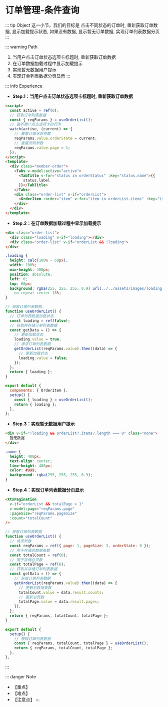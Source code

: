 # 订单管理-条件查询

::: tip Object
这一小节，我们的目标是 点击不同状态的订单时, 重新获取订单数据, 显示加载提示状态, 如果没有数据, 显示暂无订单数据, 实现订单列表数据分页
:::

::: warning Path

1. 当用户点击订单状态选项卡标题时, 重新获取订单数据
2. 在订单数据加载过程中显示加载提示
3. 实现暂无数据用户提示
4. 实现订单列表数据分页显示
:::

::: info Experience

* **Step.1：当用户点击订单状态选项卡标题时, 重新获取订单数据**

```html
<script>
  const active = ref(0);
  // 获取订单列表数据
  const { reqParams } = useOrderList();
  // 监听用户点击选项卡的行为
  watch(active, (current) => {
    // 重置订单状态参数
    reqParams.value.orderState = current;
    // 重置页码参数
    reqParams.value.page = 1;
  });
</script>
<template>
  <div class="member-order">
    <Tabs v-model:active="active">
      <TabTitle v-for="status in orderStatus" :key="status.name">{{
        status.label
      }}</TabTitle>
    </Tabs>
    <div class="order-list" v-if="orderList">
      <OrderItem :order="item" v-for="item in orderList.items" :key="item.id" />
    </div>
  </div>
</template>
```

* **Step.2：在订单数据加载过程中显示加载提示**

```html
<div class="order-list">
  <div class="loading" v-if="loading"></div>
  <div class="order-list" v-if="orderList && !loading">
</div>
```

```css
.loading {
  height: calc(100% - 60px);
  width: 100%;
  min-height: 400px;
  position: absolute;
  left: 0;
  top: 60px;
  background: rgba(255, 255, 255, 0.9) url(../../assets/images/loading.gif)
    no-repeat center 18%;
}
```

```js
// 获取订单列表数据
function useOrderList() {
  // 订单列表数据加载状态
  const loading = ref(false);
  // 获取并存储订单列表数据
  const getData = () => {
    // 更新加载状态
    loading.value = true;
    // 请求订单列表数据
    getOrderList(reqParams.value).then((data) => {
      // 更新加载状态
      loading.value = false;
    });
  };
  return { loading };
}
```

```js
export default {
  components: { OrderItem },
  setup() {
    const { loading } = useOrderList();
    return { loading };
  },
};
```

* **Step.3：实现暂无数据用户提示**

```html
<div v-if="!loading && orderList?.items?.length === 0" class="none">
  暂无数据
</div>
```

```css
.none {
  height: 400px;
  text-align: center;
  line-height: 400px;
  color: #999;
  background: rgba(255, 255, 255, 0.9);
}
```

* **Step.4：实现订单列表数据分页显示**

```html
<XtxPagination
  v-if="orderList && totalPage > 1"
  v-model:page="reqParams.page"
  :pageSize="reqParams.pageSize"
  :count="totalCount"
/>
```

```js
// 获取订单列表数据
function useOrderList() {
  // 请求参数
  const reqParams = ref({ page: 1, pageSize: 3, orderState: 0 });
  // 用于存储总数据条数
  const totalCount = ref(0);
  // 用于存储总页数
  const totalPage = ref(0);
  // 获取并存储订单列表数据
  const getData = () => {
    // 获取订单列表数据
    getOrderList(reqParams.value).then((data) => {
      // 更新总数据条数
      totalCount.value = data.result.counts;
      // 更新总页数
      totalPage.value = data.result.pages;
    });
  };
  return { reqParams, totalCount, totalPage };
}
```

```js
export default {
  setup() {
    // 获取订单列表数据
    const { reqParams, totalCount, totalPage } = useOrderList();
    return { reqParams, totalCount, totalPage };
  },
};
```

:::

::: danger Note

* 【重点】
* 【难点】
* 【注意点】
:::
